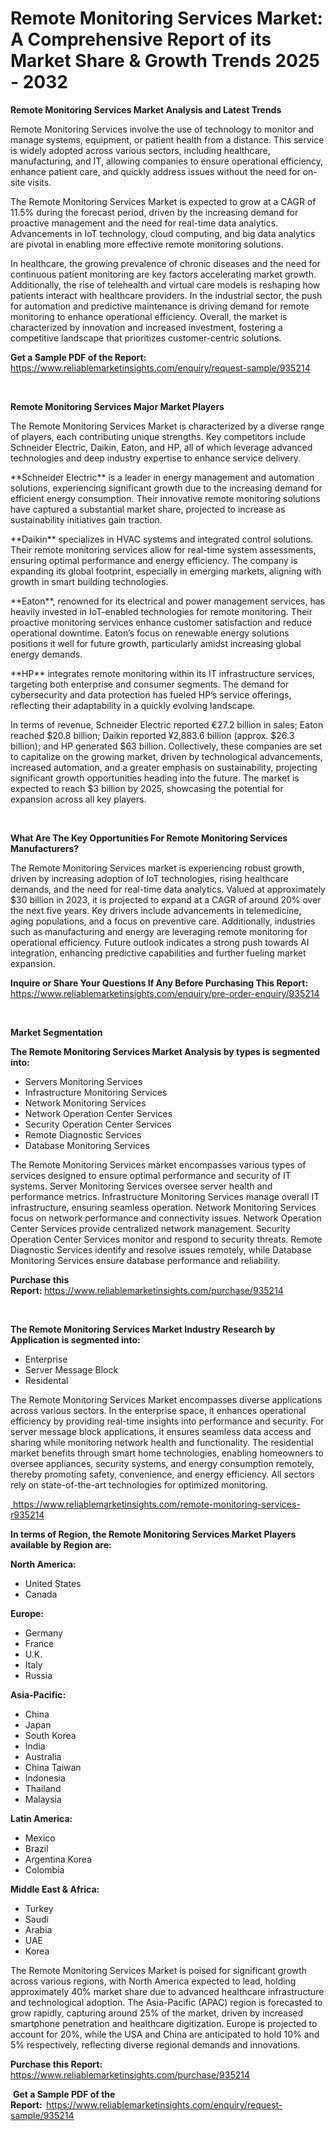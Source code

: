 <p><h1>Remote Monitoring Services Market: A Comprehensive Report of its Market Share & Growth Trends 2025 - 2032</h1></p><p><strong>Remote Monitoring Services Market Analysis and Latest Trends</strong></p>
<p><p>Remote Monitoring Services involve the use of technology to monitor and manage systems, equipment, or patient health from a distance. This service is widely adopted across various sectors, including healthcare, manufacturing, and IT, allowing companies to ensure operational efficiency, enhance patient care, and quickly address issues without the need for on-site visits. </p><p>The Remote Monitoring Services Market is expected to grow at a CAGR of 11.5% during the forecast period, driven by the increasing demand for proactive management and the need for real-time data analytics. Advancements in IoT technology, cloud computing, and big data analytics are pivotal in enabling more effective remote monitoring solutions. </p><p>In healthcare, the growing prevalence of chronic diseases and the need for continuous patient monitoring are key factors accelerating market growth. Additionally, the rise of telehealth and virtual care models is reshaping how patients interact with healthcare providers. In the industrial sector, the push for automation and predictive maintenance is driving demand for remote monitoring to enhance operational efficiency. Overall, the market is characterized by innovation and increased investment, fostering a competitive landscape that prioritizes customer-centric solutions.</p></p>
<p><strong>Get a Sample PDF of the Report:&nbsp;</strong> <a href="https://www.reliablemarketinsights.com/enquiry/request-sample/935214?utm_campaign=2441&utm_medium=2&utm_source=Github&utm_content=ia&utm_term=18042025&utm_id=remote-monitoring-services">https://www.reliablemarketinsights.com/enquiry/request-sample/935214</a></p>
<p>&nbsp;</p>
<p><strong>Remote Monitoring Services Major Market Players</strong></p>
<p><p>The Remote Monitoring Services Market is characterized by a diverse range of players, each contributing unique strengths. Key competitors include Schneider Electric, Daikin, Eaton, and HP, all of which leverage advanced technologies and deep industry expertise to enhance service delivery.</p><p>**Schneider Electric** is a leader in energy management and automation solutions, experiencing significant growth due to the increasing demand for efficient energy consumption. Their innovative remote monitoring solutions have captured a substantial market share, projected to increase as sustainability initiatives gain traction.</p><p>**Daikin** specializes in HVAC systems and integrated control solutions. Their remote monitoring services allow for real-time system assessments, ensuring optimal performance and energy efficiency. The company is expanding its global footprint, especially in emerging markets, aligning with growth in smart building technologies.</p><p>**Eaton**, renowned for its electrical and power management services, has heavily invested in IoT-enabled technologies for remote monitoring. Their proactive monitoring services enhance customer satisfaction and reduce operational downtime. Eaton’s focus on renewable energy solutions positions it well for future growth, particularly amidst increasing global energy demands.</p><p>**HP** integrates remote monitoring within its IT infrastructure services, targeting both enterprise and consumer segments. The demand for cybersecurity and data protection has fueled HP’s service offerings, reflecting their adaptability in a quickly evolving landscape.</p><p>In terms of revenue, Schneider Electric reported €27.2 billion in sales; Eaton reached $20.8 billion; Daikin reported ¥2,883.6 billion (approx. $26.3 billion); and HP generated $63 billion. Collectively, these companies are set to capitalize on the growing market, driven by technological advancements, increased automation, and a greater emphasis on sustainability, projecting significant growth opportunities heading into the future. The market is expected to reach $3 billion by 2025, showcasing the potential for expansion across all key players.</p></p>
<p>&nbsp;</p>
<p><strong>What Are The Key Opportunities For Remote Monitoring Services Manufacturers?</strong></p>
<p><p>The Remote Monitoring Services market is experiencing robust growth, driven by increasing adoption of IoT technologies, rising healthcare demands, and the need for real-time data analytics. Valued at approximately $30 billion in 2023, it is projected to expand at a CAGR of around 20% over the next five years. Key drivers include advancements in telemedicine, aging populations, and a focus on preventive care. Additionally, industries such as manufacturing and energy are leveraging remote monitoring for operational efficiency. Future outlook indicates a strong push towards AI integration, enhancing predictive capabilities and further fueling market expansion.</p></p>
<p><strong>Inquire or Share Your Questions If Any Before Purchasing This Report:</strong> <a href="https://www.reliablemarketinsights.com/enquiry/pre-order-enquiry/935214?utm_campaign=2441&utm_medium=2&utm_source=Github&utm_content=ia&utm_term=18042025&utm_id=remote-monitoring-services">https://www.reliablemarketinsights.com/enquiry/pre-order-enquiry/935214</a></p>
<p>&nbsp;</p>
<p><strong>Market Segmentation</strong></p>
<p><strong>The Remote Monitoring Services Market Analysis by types is segmented into:</strong></p>
<p><ul><li>Servers Monitoring Services</li><li>Infrastructure Monitoring Services</li><li>Network Monitoring Services</li><li>Network Operation Center Services</li><li>Security Operation Center Services</li><li>Remote Diagnostic Services</li><li>Database Monitoring Services</li></ul></p>
<p><p>The Remote Monitoring Services market encompasses various types of services designed to ensure optimal performance and security of IT systems. Server Monitoring Services oversee server health and performance metrics. Infrastructure Monitoring Services manage overall IT infrastructure, ensuring seamless operation. Network Monitoring Services focus on network performance and connectivity issues. Network Operation Center Services provide centralized network management. Security Operation Center Services monitor and respond to security threats. Remote Diagnostic Services identify and resolve issues remotely, while Database Monitoring Services ensure database performance and reliability.</p></p>
<p><strong>Purchase this Report:&nbsp;</strong><a href="https://www.reliablemarketinsights.com/purchase/935214?utm_campaign=2441&utm_medium=2&utm_source=Github&utm_content=ia&utm_term=18042025&utm_id=remote-monitoring-services">https://www.reliablemarketinsights.com/purchase/935214</a></p>
<p>&nbsp;</p>
<p><strong>The Remote Monitoring Services Market Industry Research by Application is segmented into:</strong></p>
<p><ul><li>Enterprise</li><li>Server Message Block</li><li>Residental</li></ul></p>
<p><p>The Remote Monitoring Services Market encompasses diverse applications across various sectors. In the enterprise space, it enhances operational efficiency by providing real-time insights into performance and security. For server message block applications, it ensures seamless data access and sharing while monitoring network health and functionality. The residential market benefits through smart home technologies, enabling homeowners to oversee appliances, security systems, and energy consumption remotely, thereby promoting safety, convenience, and energy efficiency. All sectors rely on state-of-the-art technologies for optimized monitoring.</p></p>
<p><a href="https://www.reliablemarketinsights.com/remote-monitoring-services-r935214?utm_campaign=2441&utm_medium=2&utm_source=Github&utm_content=ia&utm_term=18042025&utm_id=remote-monitoring-services">&nbsp;https://www.reliablemarketinsights.com/remote-monitoring-services-r935214</a></p>
<p><strong>In terms of Region, the Remote Monitoring Services Market Players available by Region are:</strong></p>
<p>
    <p> <strong> North America: </strong>
        <ul>
            <li>United States</li>
            <li>Canada</li>
        </ul>
        </p> 
    <p> <strong> Europe: </strong>
        <ul>
            <li>Germany</li>
            <li>France</li>
            <li>U.K.</li>
            <li>Italy</li>
            <li>Russia</li>
        </ul>
        </p> 
    <p> <strong> Asia-Pacific: </strong>
        <ul>
            <li>China</li>
            <li>Japan</li>
            <li>South Korea</li>
            <li>India</li>
            <li>Australia</li>
            <li>China Taiwan</li>
            <li>Indonesia</li>
            <li>Thailand</li>
            <li>Malaysia</li>
        </ul>
        </p> 
    <p> <strong> Latin America: </strong>
        <ul>
            <li>Mexico</li>
            <li>Brazil</li>
            <li>Argentina Korea</li>
            <li>Colombia</li>
        </ul>
        </p> 
    <p> <strong> Middle East & Africa: </strong>
        <ul>
            <li>Turkey</li>
            <li>Saudi</li>
            <li>Arabia</li>
            <li>UAE</li>
            <li>Korea</li>
        </ul>
    </p>
    </p>
<p><p>The Remote Monitoring Services Market is poised for significant growth across various regions, with North America expected to lead, holding approximately 40% market share due to advanced healthcare infrastructure and technological adoption. The Asia-Pacific (APAC) region is forecasted to grow rapidly, capturing around 25% of the market, driven by increased smartphone penetration and healthcare digitization. Europe is projected to account for 20%, while the USA and China are anticipated to hold 10% and 5% respectively, reflecting diverse regional demands and innovations.</p></p>
<p><strong>Purchase this Report: </strong><a href="https://www.reliablemarketinsights.com/purchase/935214?utm_campaign=2441&utm_medium=2&utm_source=Github&utm_content=ia&utm_term=18042025&utm_id=remote-monitoring-services">https://www.reliablemarketinsights.com/purchase/935214</a></p>
<p>&nbsp;<strong>Get a Sample PDF of the Report:&nbsp;&nbsp;</strong><a href="https://www.reliablemarketinsights.com/enquiry/request-sample/935214?utm_campaign=2441&utm_medium=2&utm_source=Github&utm_content=ia&utm_term=18042025&utm_id=remote-monitoring-services">https://www.reliablemarketinsights.com/enquiry/request-sample/935214</a></p>
<p><strong></strong></p>
<p><p></p><p></p><p></p></p>